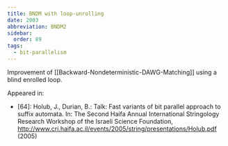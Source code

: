 ```yaml
---
title: BNDM with loop-unrolling
date: 2003
abbreviation: BNDM2
sidebar:
  order: 89
tags:
  - bit-parallelism
---
```


Improvement of [[Backward-Nondeterministic-DAWG-Matching]] using a blind enrolled loop.

Appeared in:

- [64]: Holub, J., Durian, B.: Talk: Fast variants of bit parallel approach to suffix automata. In: The Second Haifa Annual International Stringology Research Workshop of the Israeli Science Foundation, http://www.cri.haifa.ac.il/events/2005/string/presentations/Holub.pdf (2005)
